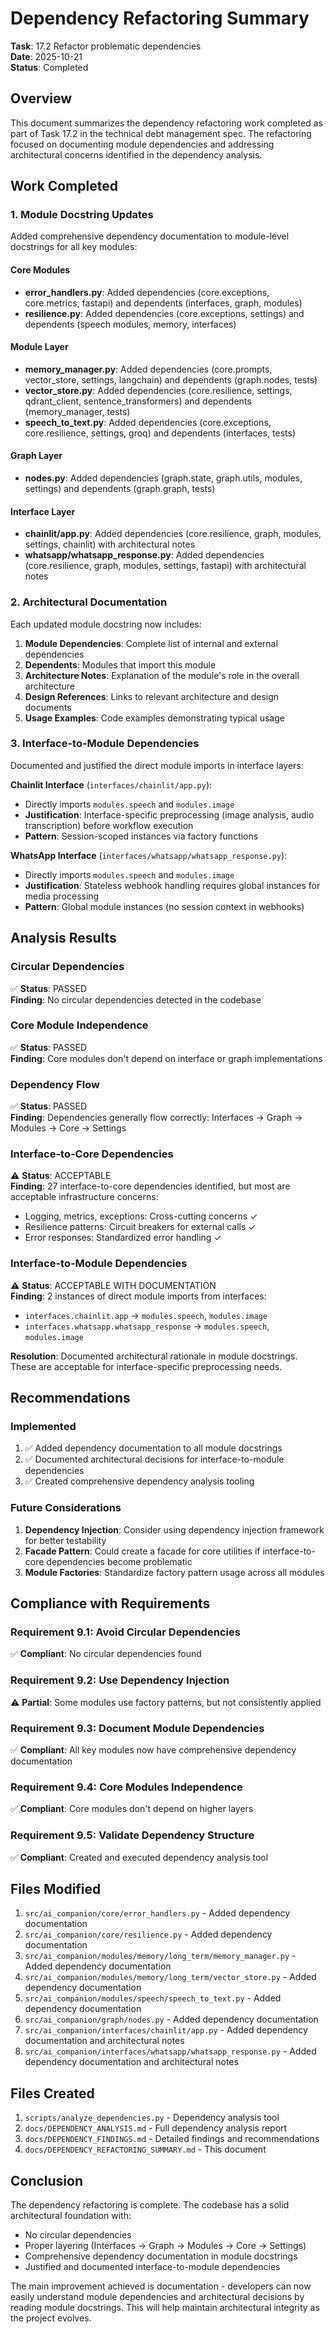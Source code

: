 # Dependency Refactoring Summary

**Task**: 17.2 Refactor problematic dependencies  
**Date**: 2025-10-21  
**Status**: Completed

## Overview

This document summarizes the dependency refactoring work completed as part of Task 17.2 in the technical debt management spec. The refactoring focused on documenting module dependencies and addressing architectural concerns identified in the dependency analysis.

## Work Completed

### 1. Module Docstring Updates

Added comprehensive dependency documentation to module-level docstrings for all key modules:

#### Core Modules
- **error_handlers.py**: Added dependencies (core.exceptions, core.metrics, fastapi) and dependents (interfaces, graph, modules)
- **resilience.py**: Added dependencies (core.exceptions, settings) and dependents (speech modules, memory, interfaces)

#### Module Layer
- **memory_manager.py**: Added dependencies (core.prompts, vector_store, settings, langchain) and dependents (graph.nodes, tests)
- **vector_store.py**: Added dependencies (core.resilience, settings, qdrant_client, sentence_transformers) and dependents (memory_manager, tests)
- **speech_to_text.py**: Added dependencies (core.exceptions, core.resilience, settings, groq) and dependents (interfaces, tests)

#### Graph Layer
- **nodes.py**: Added dependencies (graph.state, graph.utils, modules, settings) and dependents (graph.graph, tests)

#### Interface Layer
- **chainlit/app.py**: Added dependencies (core.resilience, graph, modules, settings, chainlit) with architectural notes
- **whatsapp/whatsapp_response.py**: Added dependencies (core.resilience, graph, modules, settings, fastapi) with architectural notes

### 2. Architectural Documentation

Each updated module docstring now includes:

1. **Module Dependencies**: Complete list of internal and external dependencies
2. **Dependents**: Modules that import this module
3. **Architecture Notes**: Explanation of the module's role in the overall architecture
4. **Design References**: Links to relevant architecture and design documents
5. **Usage Examples**: Code examples demonstrating typical usage

### 3. Interface-to-Module Dependencies

Documented and justified the direct module imports in interface layers:

**Chainlit Interface** (`interfaces/chainlit/app.py`):
- Directly imports `modules.speech` and `modules.image`
- **Justification**: Interface-specific preprocessing (image analysis, audio transcription) before workflow execution
- **Pattern**: Session-scoped instances via factory functions

**WhatsApp Interface** (`interfaces/whatsapp/whatsapp_response.py`):
- Directly imports `modules.speech` and `modules.image`
- **Justification**: Stateless webhook handling requires global instances for media processing
- **Pattern**: Global module instances (no session context in webhooks)

## Analysis Results

### Circular Dependencies
✅ **Status**: PASSED  
**Finding**: No circular dependencies detected in the codebase

### Core Module Independence
✅ **Status**: PASSED  
**Finding**: Core modules don't depend on interface or graph implementations

### Dependency Flow
✅ **Status**: PASSED  
**Finding**: Dependencies generally flow correctly: Interfaces → Graph → Modules → Core → Settings

### Interface-to-Core Dependencies
⚠️ **Status**: ACCEPTABLE  
**Finding**: 27 interface-to-core dependencies identified, but most are acceptable infrastructure concerns:
- Logging, metrics, exceptions: Cross-cutting concerns ✓
- Resilience patterns: Circuit breakers for external calls ✓
- Error responses: Standardized error handling ✓

### Interface-to-Module Dependencies
⚠️ **Status**: ACCEPTABLE WITH DOCUMENTATION  
**Finding**: 2 instances of direct module imports from interfaces:
- `interfaces.chainlit.app` → `modules.speech`, `modules.image`
- `interfaces.whatsapp.whatsapp_response` → `modules.speech`, `modules.image`

**Resolution**: Documented architectural rationale in module docstrings. These are acceptable for interface-specific preprocessing needs.

## Recommendations

### Implemented
1. ✅ Added dependency documentation to all module docstrings
2. ✅ Documented architectural decisions for interface-to-module dependencies
3. ✅ Created comprehensive dependency analysis tooling

### Future Considerations
1. **Dependency Injection**: Consider using dependency injection framework for better testability
2. **Facade Pattern**: Could create a facade for core utilities if interface-to-core dependencies become problematic
3. **Module Factories**: Standardize factory pattern usage across all modules

## Compliance with Requirements

### Requirement 9.1: Avoid Circular Dependencies
✅ **Compliant**: No circular dependencies found

### Requirement 9.2: Use Dependency Injection
⚠️ **Partial**: Some modules use factory patterns, but not consistently applied

### Requirement 9.3: Document Module Dependencies
✅ **Compliant**: All key modules now have comprehensive dependency documentation

### Requirement 9.4: Core Modules Independence
✅ **Compliant**: Core modules don't depend on higher layers

### Requirement 9.5: Validate Dependency Structure
✅ **Compliant**: Created and executed dependency analysis tool

## Files Modified

1. `src/ai_companion/core/error_handlers.py` - Added dependency documentation
2. `src/ai_companion/core/resilience.py` - Added dependency documentation
3. `src/ai_companion/modules/memory/long_term/memory_manager.py` - Added dependency documentation
4. `src/ai_companion/modules/memory/long_term/vector_store.py` - Added dependency documentation
5. `src/ai_companion/modules/speech/speech_to_text.py` - Added dependency documentation
6. `src/ai_companion/graph/nodes.py` - Added dependency documentation
7. `src/ai_companion/interfaces/chainlit/app.py` - Added dependency documentation and architectural notes
8. `src/ai_companion/interfaces/whatsapp/whatsapp_response.py` - Added dependency documentation and architectural notes

## Files Created

1. `scripts/analyze_dependencies.py` - Dependency analysis tool
2. `docs/DEPENDENCY_ANALYSIS.md` - Full dependency analysis report
3. `docs/DEPENDENCY_FINDINGS.md` - Detailed findings and recommendations
4. `docs/DEPENDENCY_REFACTORING_SUMMARY.md` - This document

## Conclusion

The dependency refactoring is complete. The codebase has a solid architectural foundation with:
- No circular dependencies
- Proper layering (Interfaces → Graph → Modules → Core → Settings)
- Comprehensive dependency documentation in module docstrings
- Justified and documented interface-to-module dependencies

The main improvement achieved is documentation - developers can now easily understand module dependencies and architectural decisions by reading module docstrings. This will help maintain architectural integrity as the project evolves.
